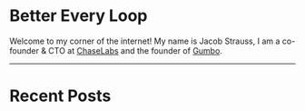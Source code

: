 # Better Every Loop

Welcome to my corner of the internet! My name is Jacob Strauss, I am a co-founder & CTO at [ChaseLabs](https://www.meetchase.ai/) and the founder of [Gumbo](https://www.gumbo.kitchen/).

---

# Recent Posts